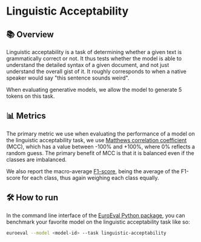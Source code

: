 # Linguistic Acceptability

## 📚 Overview

Linguistic acceptability is a task of determining whether a given text is grammatically
correct or not. It thus tests whether the model is able to understand the detailed
syntax of a given document, and not just understand the overall gist of it. It roughly
corresponds to when a native speaker would say "this sentence sounds weird".

When evaluating generative models, we allow the model to generate 5 tokens on this task.

## 📊 Metrics

The primary metric we use when evaluating the performance of a model on the linguistic
acceptability task, we use [Matthews correlation
coefficient](https://en.wikipedia.org/wiki/Matthews_correlation_coefficient) (MCC),
which has a value between -100% and +100%, where 0% reflects a random guess. The primary
benefit of MCC is that it is balanced even if the classes are imbalanced.

We also report the macro-average [F1-score](https://en.wikipedia.org/wiki/F1_score),
being the average of the F1-score for each class, thus again weighing each class
equally.

## 🛠️ How to run

In the command line interface of the [EuroEval Python package](/python-package.md), you
can benchmark your favorite model on the linguistic acceptability task like so:

```bash
euroeval --model <model-id> --task linguistic-acceptability
```
